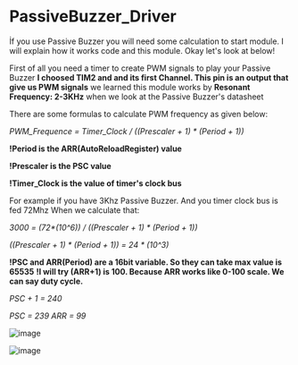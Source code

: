 # PassiveBuzzer_Driver
İf you use Passive Buzzer you will need some calculation to start module. 
I will explain how it works code and this module. Okay let's look at below!

First of all you need a timer to create PWM signals to play your Passive Buzzer
**I choosed TIM2 and and its first Channel. This pin is an output that give us PWM signals**
we learned this module works by **Resonant Frequency: 2-3KHz** when we look at the Passive Buzzer's datasheet 

There are some formulas to calculate PWM frequency as given below:

_PWM_Frequence = Timer_Clock / ((Prescaler + 1) * (Period + 1))_

**!Period is the ARR(AutoReloadRegister) value**

**!Prescaler is the PSC value**

**!Timer_Clock is the value of timer's clock bus**

For example if you have 3Khz Passive Buzzer. And you timer clock bus is fed 72Mhz
When we calculate that:

_3000 = (72*(10^6)) / ((Prescaler + 1) * (Period + 1))_


_((Prescaler + 1) * (Period + 1)) = 24 * (10^3)_

**!PSC and ARR(Period) are a 16bit variable. So they can take max value is 65535**
**!I will try (ARR+1) is 100. Because ARR works like 0-100 scale. We can say duty cycle.**

_PSC + 1 = 240_

_PSC = 239_
_ARR = 99_


![image](https://github.com/YEK-Kayra/PassiveBuzzer_Driver/assets/124110070/379a9ea8-9584-43fc-8990-51079c9653d0)

![image](https://github.com/YEK-Kayra/PassiveBuzzer_Driver/assets/124110070/c7cc50e9-d836-4839-b467-2469e02f38d9)




